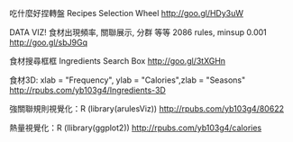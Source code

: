 吃什麼好捏轉盤 Recipes Selection Wheel
http://goo.gl/HDy3uW

DATA VIZ! 食材出現頻率, 關聯展示, 分群 等等
2086 rules, minsup 0.001
http://goo.gl/sbJ9Gq

食材搜尋框框 Ingredients Search Box
http://goo.gl/3tXGHn

食材3D: xlab = "Frequency", ylab = "Calories",zlab = "Seasons"
http://rpubs.com/yb103g4/Ingredients-3D

強關聯規則視覺化：R (library(arulesViz)) 
http://rpubs.com/yb103g4/80622

熱量視覺化：R (llibrary(ggplot2))
http://rpubs.com/yb103g4/calories
